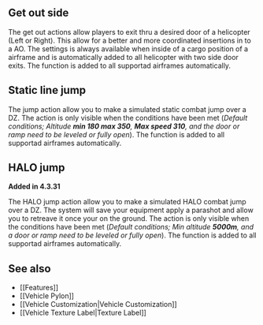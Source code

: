 ## Get out side
The get out actions allow players to exit thru a desired door of a helicopter (Left or Right). This allow for a better and more coordinated insertions in to a AO. The settings is always available when inside of a cargo position of a airframe and is automatically added to all helicopter with two side door exits. The function is added to all supportad airframes automatically.

## Static line jump
The jump action allow you to make a simulated static combat jump over a DZ. The action is only visible when the conditions have been met (_Default conditions; Altitude **min 180 max 350**, **Max speed 310**, and the door or ramp need to be leveled or fully open_). The function is added to all supportad airframes automatically.

## HALO jump
**Added in 4.3.31**

The HALO jump action allow you to make a simulated HALO combat jump over a DZ. The system will save your equipment apply a parashot and allow you to retreave it once your on the ground. The action is only visible when the conditions have been met (_Default conditions; Min altitude **5000m**, and a door or ramp need to be leveled or fully open_). The function is added to all supportad airframes automatically.

## See also
* [[Features]]
* [[Vehicle Pylon]] 
* [[Vehicle Customization|Vehicle Customization]] 
* [[Vehicle Texture Label|Texture Label]] 
